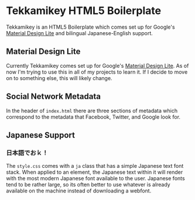 # Tekkamikey HTML5 Boilerplate

Tekkamikey is an HTML5 Boilerplate which comes set up for Google's [Material Design Lite](https://www.getmdl.io/started/index.html) and bilingual Japanese-English support.

## Material Design Lite

Currently Tekkamikey comes set up for Google's [Material Design Lite](https://www.getmdl.io/started/index.html). As of now I'm trying to use this in all of my projects to learn it. If I decide to move on to something else, this will likely change. 

## Social Network Metadata

In the header of ```index.html``` there are three sections of metadata which correspond to the metadata that Facebook, Twitter, and Google look for.

## Japanese Support

### 日本語でおｋ！

The ```style.css``` comes with a ```ja``` class that has a simple Japanese text font stack. When applied to an element, the Japanese text within it will render with the most modern Japanese font available to the user. Japanese fonts tend to be rather large, so its often better to use whatever is already available on the machine instead of downloading a webfont. 